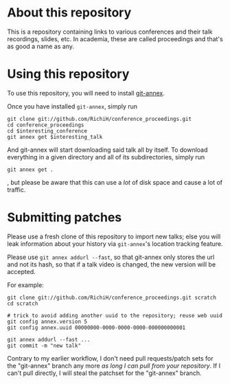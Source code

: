 About this repository
=

This is a repository containing links to various conferences and their talk recordings, slides, etc. In academia, these are called proceedings and that's as good a name as any.


Using this repository
=

To use this repository, you will need to install [git-annex](http://git-annex.branchable.com/).

Once you have installed `git-annex`, simply run

    git clone git://github.com/RichiH/conference_proceedings.git
    cd conference_proceedings
    cd $interesting_conference
    git annex get $interesting_talk

And git-annex will start downloading said talk all by itself.
To download everything in a given directory and all of its subdirectories, simply run

    git annex get .

, but please be aware that this can use a *lot* of disk space and cause a lot of traffic.


Submitting patches
=

Please use a fresh clone of this repository to import new talks; else you
will leak information about your history via `git-annex`'s location
tracking feature.

Please use `git annex addurl --fast`, so that git-annex only stores the url
and not its hash, so that if a talk video is changed, the new version
will be accepted.

For example:

    git clone git://github.com/RichiH/conference_proceedings.git scratch
    cd scratch

    # trick to avoid adding another uuid to the repository; reuse web uuid
    git config annex.version 5
    git config annex.uuid 00000000-0000-0000-0000-000000000001

    git annex addurl --fast ...
    git commit -m "new talk"

Contrary to my earlier workflow, I don't need pull requests/patch sets for the "git-annex" branch any more _as long I can pull from your repository_.
If I can't pull directly, I will steal the patchset for the "git-annex" branch.

